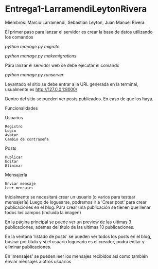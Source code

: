 # Entrega1-LarramendiLeytonRivera
Miembros: Marcio Larramendi, Sebastian Leyton, Juan Manuel Rivera

El primer paso para lanzar el servidor es crear la base de datos utilizando los comandos


*python manage.py migrate*

*python manage.py makemigrations*

Para lanzar el servidor web se debe ejecutar el comando

*python manage.py runserver*

Levantado el sitio se debe entrar a la URL generada en la terminal, usualmente es http://127.0.0.1:8000/
 
Dentro del sitio se pueden ver posts publicados. En caso de que los haya.

Funcionalidades

Usuarios

    Registro
    Login
    Avatar
    Cambio de contraseña

Posts

    Publicar
    Editar
    Eliminar


Mensajería

    Enviar mensaje
    Leer mensajes   
    

Inicialmente se necesitará crear un usuario (o varios para testear mensajería)
Luego de loguearse, podremos ir a 'Crear post' para crear publicaciones en el blog.
Para crear una publicación se tienen que llenar todos los campos (incluida la imagen)

En la página principal se puede ver un preview de las ultimas 3 publicaciones, 
ademas del titulo de las ultimas 10 publicaciones.

En la ventana 'listado de posts' se pueden ver todos los posts en el blog, buscar por titulo
y si el usuario logueado es el creador, podrá editar y eliminar publicaciones.


En 'mensajes' se pueden leer los mensajes recibidos así como también enviar mensajes a otros usuarios